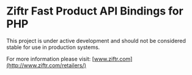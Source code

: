 Ziftr Fast Product API Bindings for PHP
=======================================

This project is under active development and should not be considered stable for use in production systems.

For more information please visit: [www.ziftr.com](http://www.ziftr.com/retailers/)
